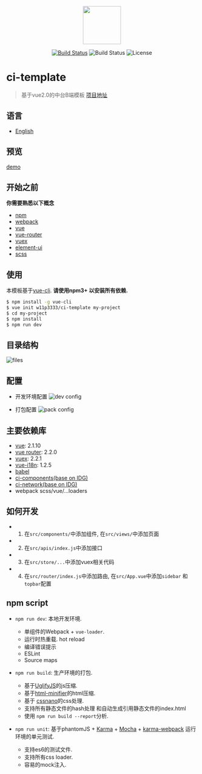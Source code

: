<p align="center"><img width="100"src="https://camo.githubusercontent.com/728ce9f78c3139e76fa69925ad7cc502e32795d2/68747470733a2f2f7675656a732e6f72672f696d616765732f6c6f676f2e706e67"></a></p>

<p align="center">
  <a href="https://circleci.com/gh/w11p3333/ci-template/tree/master"><img src="https://img.shields.io/circleci/project/w11p3333/ci-template/master.svg" alt="Build Status"></a>
  <img src="https://img.shields.io/github/stars/w11p3333/ci-template.svg?style=social&label=Star" alt="Build Status">
  <img src="https://img.shields.io/packagist/l/doctrine/orm.svg" alt="License">
  <br>
</p>

# ci-template

> 基于vue2.0的中台B端模板 [项目地址](https://github.com/w11p3333/ci-template)

## 语言

- [English](./README.md)

## 预览

[demo](https://w11p3333.github.io/ci-template/example)

## 开始之前
**你需要熟悉以下概念**
- [npm](https://www.npmjs.com/)
- [webpack](http://webpackdoc.com/)
-  [vue](https://cn.vuejs.org/)
-  [vue-router](https://router.vuejs.org/zh-cn/)
-  [vuex](https://vuex.vuejs.org/zh-cn/)
-  [element-ui](http://element.eleme.io/#/zh-CN)
-  [scss](http://sass-lang.com/)

## 使用

本模板基于[vue-cli](https://github.com/vuejs/vue-cli). **请使用npm3+ 以安装所有依赖.**

``` bash
$ npm install -g vue-cli
$ vue init w11p3333/ci-template my-project
$ cd my-project
$ npm install
$ npm run dev
```

## 目录结构

![files](http://7xtc17.com1.z0.glb.clouddn.com/Snip20170324_10.png)

## 配置
- 开发环境配置
![dev config](http://7xtc17.com1.z0.glb.clouddn.com/Snip20170327_4.png)

- 打包配置
![pack config](http://7xtc17.com1.z0.glb.clouddn.com/Snip20170327_5.png)

## 主要依赖库
- [vue](https://github.com/vuejs/vue): 2.1.10
- [vue router](https://github.com/vuejs/vue-router): 2.2.0
- [vuex](https://github.com/vuejs/vuex): 2.2.1
- [vue-i18n](https://github.com/kazupon/vue-i18n):  1.2.5
- [babel](https://github.com/babel/babel)
- [ci-components(base on IDG)](https://www.npmjs.com/package/ci-components)
- [ci-network(base on IDG)](https://www.npmjs.com/package/ci-network)
- webpack scss/vue/...loaders

## 如何开发

- 1. 在`src/components/`中添加组件,  在`src/views/`中添加页面
- 2. 在`src/apis/index.js`中添加接口
- 3. 在`src/store/...`中添加vuex相关代码
- 4. 在`src/router/index.js`中添加路由, 在`src/App.vue`中添加`sidebar` 和 `topbar`配置

## npm script

- `npm run dev`: 本地开发环境.

  - 单组件的Webpack + `vue-loader`.
  - 运行时热重载. hot reload
  - 编译错误提示
  - ESLint
  - Source maps

- `npm run build`: 生产环境的打包.

  - 基于[UglifyJS](https://github.com/mishoo/UglifyJS2)的js压缩.
  - 基于[html-minifier](https://github.com/kangax/html-minifier)的html压缩.
  - 基于 [cssnano](https://github.com/ben-eb/cssnano)的css处理.
  - 支持所有静态文件的hash处理 和自动生成引用静态文件的index.html
  - 使用 `npm run build --report`分析.

- `npm run unit`: 基于phantomJS + [Karma](http://karma-runner.github.io/0.13/index.html) + [Mocha](http://mochajs.org/) + [karma-webpack](https://github.com/webpack/karma-webpack) 运行环境的单元测试.
  - 支持es6的测试文件.
  - 支持所有css loader.
  - 容易的mock注入.




